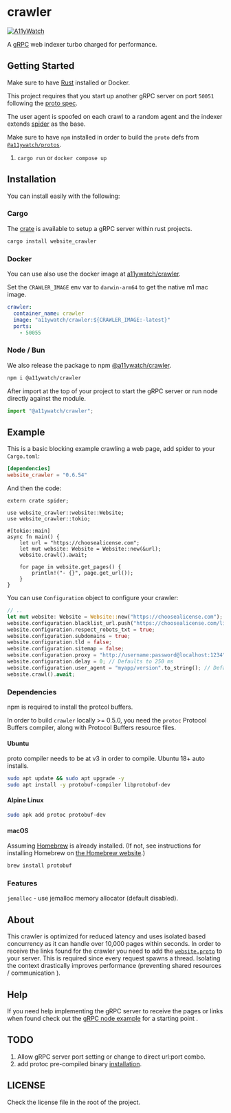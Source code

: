 # crawler

[![A11yWatch](https://circleci.com/gh/a11ywatch/crawler.svg?style=svg)](https://circleci.com/gh/a11ywatch/crawler)

A [gRPC](https://grpc.io/) web indexer turbo charged for performance.

## Getting Started

Make sure to have [Rust](https://doc.rust-lang.org/book/ch01-01-installation.html) installed or Docker.

This project requires that you start up another gRPC server on port `50051` following the [proto spec](https://github.com/a11ywatch/protobuf/blob/main/website.proto).

The user agent is spoofed on each crawl to a random agent and the indexer extends [spider](https://github.com/madeindjs/spider) as the base.

Make sure to have `npm` installed in order to build the `proto` defs from [`@a11ywatch/protos`](https://github.com/a11ywatch/protobuf/blob/main/README.md).

1. `cargo run` or `docker compose up`

## Installation

You can install easily with the following:

### Cargo

The [crate](https://crates.io/crates/website_crawler) is available to setup a gRPC server within rust projects.

```sh
cargo install website_crawler
```

### Docker

You can use also use the docker image at [a11ywatch/crawler](https://hub.docker.com/repository/docker/a11ywatch/crawler).

Set the `CRAWLER_IMAGE` env var to `darwin-arm64` to get the native m1 mac image.

```yml
crawler:
  container_name: crawler
  image: "a11ywatch/crawler:${CRAWLER_IMAGE:-latest}"
  ports:
    - 50055
```

### Node / Bun

We also release the package to npm [@a11ywatch/crawler](https://www.npmjs.com/package/@a11ywatch/crawler).

```sh
npm i @a11ywatch/crawler
```

After import at the top of your project to start the gRPC server or run node directly against the module.

```ts
import "@a11ywatch/crawler";
```

## Example

This is a basic blocking example crawling a web page, add spider to your `Cargo.toml`:

```toml
[dependencies]
website_crawler = "0.6.54"
```

And then the code:

```rust,no_run
extern crate spider;

use website_crawler::website::Website;
use website_crawler::tokio;

#[tokio::main]
async fn main() {
    let url = "https://choosealicense.com";
    let mut website: Website = Website::new(&url);
    website.crawl().await;

    for page in website.get_pages() {
        println!("- {}", page.get_url());
    }
}
```

You can use `Configuration` object to configure your crawler:

```rust
// ..
let mut website: Website = Website::new("https://choosealicense.com");
website.configuration.blacklist_url.push("https://choosealicense.com/licenses/".to_string());
website.configuration.respect_robots_txt = true;
website.configuration.subdomains = true;
website.configuration.tld = false;
website.configuration.sitemap = false;
website.configuration.proxy = "http://username:password@localhost:1234";
website.configuration.delay = 0; // Defaults to 250 ms
website.configuration.user_agent = "myapp/version".to_string(); // Defaults to spider/x.y.z, where x.y.z is the library version
website.crawl().await;
```

### Dependencies

npm is required to install the protcol buffers.

In order to build `crawler` locally >= 0.5.0, you need the `protoc` Protocol Buffers compiler, along with Protocol Buffers resource files.

#### Ubuntu

proto compiler needs to be at v3 in order to compile. Ubuntu 18+ auto installs.

```bash
sudo apt update && sudo apt upgrade -y
sudo apt install -y protobuf-compiler libprotobuf-dev
```

#### Alpine Linux

```sh
sudo apk add protoc protobuf-dev
```

#### macOS

Assuming [Homebrew](https://brew.sh/) is already installed. (If not, see instructions for installing Homebrew on [the Homebrew website](https://brew.sh/).)

```zsh
brew install protobuf
```

### Features

`jemalloc` - use jemalloc memory allocator (default disabled).

## About

This crawler is optimized for reduced latency and uses isolated based concurrency as it can handle over 10,000 pages within seconds.
In order to receive the links found for the crawler you need to add the [`website.proto`](./proto/website.proto) to your server.
This is required since every request spawns a thread. Isolating the context drastically improves performance (preventing shared resources / communication ).

## Help

If you need help implementing the gRPC server to receive the pages or links when found check out the [gRPC node example](https://github.com/A11yWatch/a11ywatch-core/blob/main/src/proto/website-server.ts) for a starting point .

## TODO

1. Allow gRPC server port setting or change to direct url:port combo.
1. add protoc pre-compiled binary [installation](https://grpc.io/docs/protoc-installation/#install-pre-compiled-binaries-any-os).

## LICENSE

Check the license file in the root of the project.
